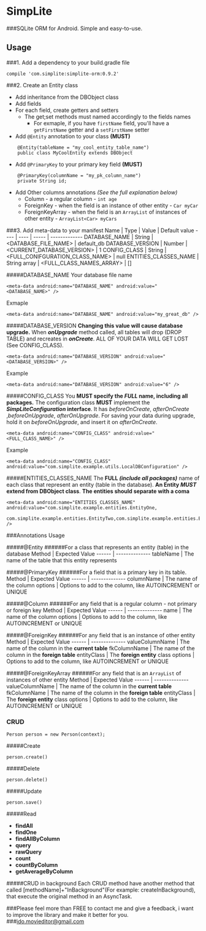 # SimpLite
###SQLite ORM for Android. Simple and easy-to-use.

## Usage

###1. Add a dependency to your build.gradle file
```
compile 'com.simplite:simplite-orm:0.9.2'
```

###2. Create an Entity class
* Add inheritance from the DBObject class
* Add fields
* For each field, create getters and setters
    * The get;set methods must named accordingly to the fields names
        * For exmaple, if you have `firstName` field, you'll have a
        `getFirstName` getter and a `setFirstName` setter
* Add `@Entity` annotation to your class **(MUST)**
```
    @Entity(tableName = "my_cool_entity_table_name")
    public class MyCoolEntity extends DBObject
```
* Add `@PrimaryKey` to your primary key field **(MUST)**
```
    @PrimaryKey(columnName = "my_pk_column_name")
    private String id;
```
* Add  Other columns annotations *(See the full explanation below)*
    * Column - a regular column - ``int age``
    * ForeignKey - when the field is an instance of other entity -
     ``Car myCar``
    * ForeignKeyArray - when the field is an `ArrayList` of instances of other entity -
    ``ArrayList<Car> myCars``

###3. Add meta-data to your manifest
Name | Type | Value | Default value
---- | ---- | ----- | -------------
DATABASE_NAME | String | <DATABASE_FILE_NAME> | default_db
DATABASE_VERSION | Number | <CURRENT_DATABASE_VERSION> | 1
CONFIG_CLASS | String | <FULL_CONIFGURATION_CLASS_NAME> | null
ENTITIES_CLASSES_NAME | String array | <FULL_CLASS_NAMES_ARRAY> | []

#####DATABASE_NAME
Your database file name
```
<meta-data android:name="DATABASE_NAME" android:value="<DATABASE_NAME>" />
```
Exmaple
```
<meta-data android:name="DATABASE_NAME" android:value="my_great_db" />
```

#####DATABASE_VERSION
**Changing this value will cause database upgrade.**
When ***onUpgrade*** method called, all tables will drop (DROP TABLE)
and recreates in ***onCreate***. ALL OF YOUR DATA WILL GET LOST (See CONFIG_CLASS).
```
<meta-data android:name="DATABASE_VERSION" android:value="<DATABASE_VERSION>" />
```
Example
```
<meta-data android:name="DATABASE_VERSION" android:value="6" />
```

#####CONFIG_CLASS
You **MUST specify the *FULL* name, including all packages.**
The configuration class **MUST** implement the ***SimpLiteConfiguration* interface**.
It has *beforeOnCreate*, *afterOnCreate* ,*beforeOnUpgrade*, *afterOnUpgrade*.
For saving your data during upgrade, hold it on *beforeOnUpgrade*,
and insert it on *afterOnCreate*.
```
<meta-data android:name="CONFIG_CLASS" android:value="<FULL_CLASS_NAME>" />
```
Example
```
<meta-data android:name="CONFIG_CLASS" android:value="com.simplite.example.utils.LocalDBConfiguration" />
```

#####ENTITIES_CLASSES_NAME
The **FULL *(include all packages)*** name of each class
that represent an entity (table in the database).
**An Entity *MUST* extend from DBObject class**.
**The entities should separate with a coma**
```
<meta-data android:name="ENTITIES_CLASSES_NAME" android:value="com.simplite.example.entities.EntityOne,
            com.simplite.example.entities.EntityTwo,com.simplite.example.entities.EntityThree" />
```

###Annotations Usage

#####@Entity
######For a class that represents an entity (table) in the database
Method | Expected Value
------ | --------------
tableName | The name of the table that this entity represents

#####@PrimaryKey
######For a field that is a primary key in its table.
Method | Expected Value
------ | --------------
columnName | The name of the column
options | Options to add to the column, like AUTOINCREMENT or UNIQUE

#####@Column
######For any field that is a regular column - not primary or foreign key
Method | Expected Value
------ | --------------
name | The name of the column
options | Options to add to the column, like AUTOINCREMENT or UNIQUE

#####@ForeignKey
######For any field that is an instance of other entity
Method | Expected Value
------ | --------------
valueColumnName | The name of the column in the **current table**
fkColumnName | The name of the column in the **foreign table**
entityClass | The **foreign entity** class
options | Options to add to the column, like AUTOINCREMENT or UNIQUE

#####@ForeignKeyArray
######For any field that is an `ArrayList` of instances of other entity
Method | Expected Value
------ | --------------
valueColumnName | The name of the column in the **current table**
fkColumnName | The name of the column in the **foreign table**
entityClass | The **foreign entity** class
options | Options to add to the column, like AUTOINCREMENT or UNIQUE

### CRUD
```
Person person = new Person(context);
```
#####Create
```
person.create()
```
#####Delete
```
person.delete()
```
#####Update
```
person.save()
```
#####Read
* **findAll**
* **findOne**
* **findAllByColumn**
* **query**
* **rawQuery**
* **count**
* **countByColumn**
* **getAverageByColumn**

#####CRUD in background
Each CRUD method have another method that called [methodName]+"InBackground"(For example: createInBackground), that execute the original method
in an AsyncTask.

###Please feel more than FREE to contact me and give a feedback, i want to improve the library and make it better for you.
###ido.movieditor@gmail.com
